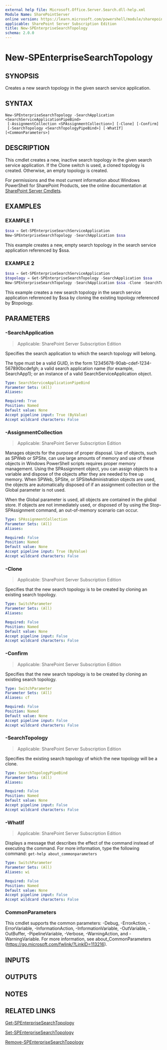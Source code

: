 ```yaml
---
external help file: Microsoft.Office.Server.Search.dll-help.xml
Module Name: SharePointServer
online version: https://learn.microsoft.com/powershell/module/sharepoint-server/new-spenterprisesearchtopology
applicable: SharePoint Server Subscription Edition
title: New-SPEnterpriseSearchTopology
schema: 2.0.0
---
```


# New-SPEnterpriseSearchTopology

## SYNOPSIS
Creates a new search topology in the given search service application.

## SYNTAX

```
New-SPEnterpriseSearchTopology -SearchApplication <SearchServiceApplicationPipeBind>
 [-AssignmentCollection <SPAssignmentCollection>] [-Clone] [-Confirm]
 [-SearchTopology <SearchTopologyPipeBind>] [-WhatIf] [<CommonParameters>]
```

## DESCRIPTION
This cmdlet creates a new, inactive search topology in the given search service application.
If the Clone switch is used, a cloned topology is created.
Otherwise, an empty topology is created.

For permissions and the most current information about Windows PowerShell for SharePoint Products, see the online documentation at [SharePoint Server Cmdlets](https://learn.microsoft.com/powershell/sharepoint/sharepoint-server/sharepoint-server-cmdlets).

## EXAMPLES

### EXAMPLE 1
```powershell
$ssa = Get-SPEnterpriseSearchServiceApplication
New-SPEnterpriseSearchTopology -SearchApplication $ssa
```

This example creates a new, empty search topology in the search service application referenced by $ssa.

### EXAMPLE 2
```powershell
$ssa = Get-SPEnterpriseSearchServiceApplication
$topology = Get-SPEnterpriseSearchTopology -SearchApplication $ssa
New-SPEnterpriseSearchTopology -SearchApplication $ssa -Clone -SearchTopology $topology
```

This example creates a new search topology in the search service application referenced by $ssa by cloning the existing topology referenced by $topology.

## PARAMETERS

### -SearchApplication

> Applicable: SharePoint Server Subscription Edition

Specifies the search application to which the search topology will belong.

The type must be a valid GUID, in the form 12345678-90ab-cdef-1234-567890bcdefgh; a valid search application name (for example, SearchApp1); or an instance of a valid SearchServiceApplication object.

```yaml
Type: SearchServiceApplicationPipeBind
Parameter Sets: (All)
Aliases:

Required: True
Position: Named
Default value: None
Accept pipeline input: True (ByValue)
Accept wildcard characters: False
```

### -AssignmentCollection

> Applicable: SharePoint Server Subscription Edition

Manages objects for the purpose of proper disposal. Use of objects, such as SPWeb or SPSite, can use large amounts of memory and use of these objects in Windows PowerShell scripts requires proper memory management. Using the SPAssignment object, you can assign objects to a variable and dispose of the objects after they are needed to free up memory. When SPWeb, SPSite, or SPSiteAdministration objects are used, the objects are automatically disposed of if an assignment collection or the Global parameter is not used.

When the Global parameter is used, all objects are contained in the global store. If objects are not immediately used, or disposed of by using the Stop-SPAssignment command, an out-of-memory scenario can occur.
```yaml
Type: SPAssignmentCollection
Parameter Sets: (All)
Aliases:

Required: False
Position: Named
Default value: None
Accept pipeline input: True (ByValue)
Accept wildcard characters: False
```

### -Clone

> Applicable: SharePoint Server Subscription Edition

Specifies that the new search topology is to be created by cloning an existing search topology.

```yaml
Type: SwitchParameter
Parameter Sets: (All)
Aliases:

Required: False
Position: Named
Default value: None
Accept pipeline input: False
Accept wildcard characters: False
```

### -Confirm

> Applicable: SharePoint Server Subscription Edition

Specifies that the new search topology is to be created by cloning an existing search topology.

```yaml
Type: SwitchParameter
Parameter Sets: (All)
Aliases: cf

Required: False
Position: Named
Default value: None
Accept pipeline input: False
Accept wildcard characters: False
```

### -SearchTopology

> Applicable: SharePoint Server Subscription Edition

Specifies the existing search topology of which the new topology will be a clone.

```yaml
Type: SearchTopologyPipeBind
Parameter Sets: (All)
Aliases:

Required: False
Position: Named
Default value: None
Accept pipeline input: False
Accept wildcard characters: False
```

### -WhatIf

> Applicable: SharePoint Server Subscription Edition

Displays a message that describes the effect of the command instead of executing the command.
For more information, type the following command: `get-help about_commonparameters`

```yaml
Type: SwitchParameter
Parameter Sets: (All)
Aliases: wi

Required: False
Position: Named
Default value: None
Accept pipeline input: False
Accept wildcard characters: False
```

### CommonParameters
This cmdlet supports the common parameters: -Debug, -ErrorAction, -ErrorVariable, -InformationAction, -InformationVariable, -OutVariable, -OutBuffer, -PipelineVariable, -Verbose, -WarningAction, and -WarningVariable. For more information, see about_CommonParameters (https://go.microsoft.com/fwlink/?LinkID=113216).

## INPUTS

## OUTPUTS

## NOTES

## RELATED LINKS

[Get-SPEnterpriseSearchTopology](Get-SPEnterpriseSearchTopology.md)

[Set-SPEnterpriseSearchTopology](Set-SPEnterpriseSearchTopology.md)

[Remove-SPEnterpriseSearchTopology](Remove-SPEnterpriseSearchTopology.md)
